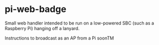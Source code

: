 # pi-web-badge
Small web handler intended to be run on a low-powered SBC (such as a Raspberry
Pi) hanging off a lanyard.  
  
Instructions to broadcast as an AP from a Pi soonTM
